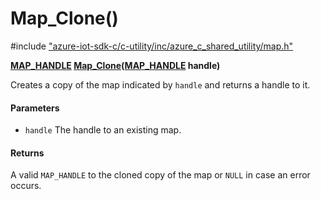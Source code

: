# Map_Clone()

\#include ["azure-iot-sdk-c/c-utility/inc/azure_c_shared_utility/map.h"](../iot-c-ref-map-h.md)  

**[MAP_HANDLE](#map_8h_1aaa6ea96fbf2e858b6b2cfe4c7fe31a46) [Map_Clone](#map_8h_1acab6921eb142a4d60b1fc65f82b4432c)([MAP_HANDLE](#map_8h_1aaa6ea96fbf2e858b6b2cfe4c7fe31a46) handle)**

Creates a copy of the map indicated by `handle` and returns a handle to it.

#### Parameters
* `handle` The handle to an existing map.

#### Returns
A valid `MAP_HANDLE` to the cloned copy of the map or `NULL` in case an error occurs.

